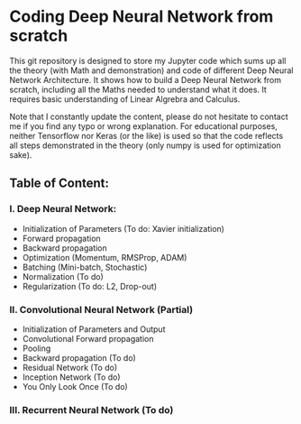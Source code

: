 # Coding Deep Neural Network from scratch
This git repository is designed to store my Jupyter code which sums up all the theory (with Math and demonstration) and code of different Deep Neural Network Architecture. It shows how to build a Deep Neural Network from scratch, including all the Maths needed to understand what it does. It requires basic understanding of Linear Algrebra and Calculus.

Note that I constantly update the content, please do not hesitate to contact me if you find any typo or wrong explanation.
For educational purposes, neither Tensorflow nor Keras (or the like) is used so that the code reflects all steps demonstrated in the theory (only numpy is used for optimization sake).

## Table of Content:
### I. Deep Neural Network: 
  - Initialization of Parameters (To do: Xavier initialization)
  - Forward propagation
  - Backward propagation
  - Optimization (Momentum, RMSProp, ADAM)
  - Batching (Mini-batch, Stochastic)
  - Normalization (To do)
  - Regularization (To do: L2, Drop-out)

### II. Convolutional Neural Network (Partial)
  - Initialization of Parameters and Output
  - Convolutional Forward propagation
  - Pooling
  - Backward propagation (To do)
  - Residual Network (To do)
  - Inception Network (To do)
  - You Only Look Once (To do)
  
### III. Recurrent Neural Network (To do)
  
